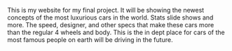 This is my website for my final project. It will be showing the newest concepts of the most luxurious cars in the world. Stats slide shows and more. The speed, designer, and other specs that make these cars more than the regular 4 wheels and body. This is the in dept place for cars of the most famous people on earth will be driving in the future.
